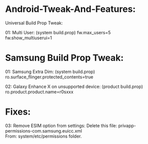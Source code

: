 # Android-Tweak-And-Features:

Universal Build Prop Tweak:

01: Multi User: (system build.prop)
fw.max_users=5            
fw.show_multiuserui=1

# Samsung Build Prop Tweak:
01: Samsung Extra Dim: (system build.prop)
ro.surface_flinger.protected_contents=true

02: Galaxy Enhance X on unsupported device: (product build.prop)
ro.product.product.name=r0sxxx

# Fixes:
03: Remove ESIM option from settings:
Delete this file: privapp-permissions-com.samsung.euicc.xml             
From:
system/etc/permissions folder.
